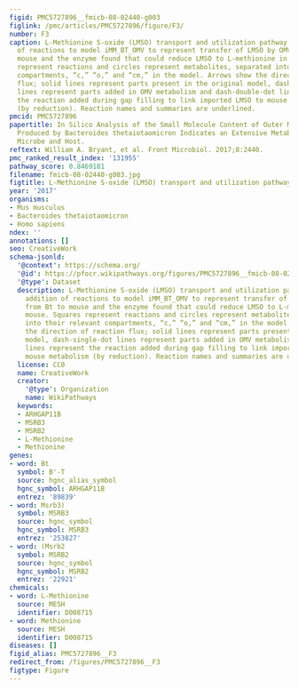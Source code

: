 ```yaml
---
figid: PMC5727896__fmicb-08-02440-g003
figlink: /pmc/articles/PMC5727896/figure/F3/
number: F3
caption: L-Methionine S-oxide (LMSO) transport and utilization pathway. The addition
  of reactions to model iMM_BT_OMV to represent transfer of LMSO by OMV from Bt to
  mouse and the enzyme found that could reduce LMSO to L-methionine in mouse. Squares
  represent reactions and circles represent metabolites, separated into their relevant
  compartments, “c,” “o,” and “cm,” in the model. Arrows show the direction of reaction
  flux; solid lines represent parts present in the original model, dash-single-dot
  lines represent parts added in OMV metabolism and dash-double-dot lines represent
  the reaction added during gap filling to link imported LMSO to mouse metabolism
  (by reduction). Reaction names and summaries are underlined.
pmcid: PMC5727896
papertitle: In Silico Analysis of the Small Molecule Content of Outer Membrane Vesicles
  Produced by Bacteroides thetaiotaomicron Indicates an Extensive Metabolic Link between
  Microbe and Host.
reftext: William A. Bryant, et al. Front Microbiol. 2017;8:2440.
pmc_ranked_result_index: '131955'
pathway_score: 0.8469181
filename: fmicb-08-02440-g003.jpg
figtitle: L-Methionine S-oxide (LMSO) transport and utilization pathway
year: '2017'
organisms:
- Mus musculus
- Bacteroides thetaiotaomicron
- Homo sapiens
ndex: ''
annotations: []
seo: CreativeWork
schema-jsonld:
  '@context': https://schema.org/
  '@id': https://pfocr.wikipathways.org/figures/PMC5727896__fmicb-08-02440-g003.html
  '@type': Dataset
  description: L-Methionine S-oxide (LMSO) transport and utilization pathway. The
    addition of reactions to model iMM_BT_OMV to represent transfer of LMSO by OMV
    from Bt to mouse and the enzyme found that could reduce LMSO to L-methionine in
    mouse. Squares represent reactions and circles represent metabolites, separated
    into their relevant compartments, “c,” “o,” and “cm,” in the model. Arrows show
    the direction of reaction flux; solid lines represent parts present in the original
    model, dash-single-dot lines represent parts added in OMV metabolism and dash-double-dot
    lines represent the reaction added during gap filling to link imported LMSO to
    mouse metabolism (by reduction). Reaction names and summaries are underlined.
  license: CC0
  name: CreativeWork
  creator:
    '@type': Organization
    name: WikiPathways
  keywords:
  - ARHGAP11B
  - MSRB3
  - MSRB2
  - L-Methionine
  - Methionine
genes:
- word: Bt
  symbol: B'-T
  source: hgnc_alias_symbol
  hgnc_symbol: ARHGAP11B
  entrez: '89839'
- word: Msrb3)
  symbol: MSRB3
  source: hgnc_symbol
  hgnc_symbol: MSRB3
  entrez: '253827'
- word: (Msrb2
  symbol: MSRB2
  source: hgnc_symbol
  hgnc_symbol: MSRB2
  entrez: '22921'
chemicals:
- word: L-Methionine
  source: MESH
  identifier: D008715
- word: Methionine
  source: MESH
  identifier: D008715
diseases: []
figid_alias: PMC5727896__F3
redirect_from: /figures/PMC5727896__F3
figtype: Figure
---
```

